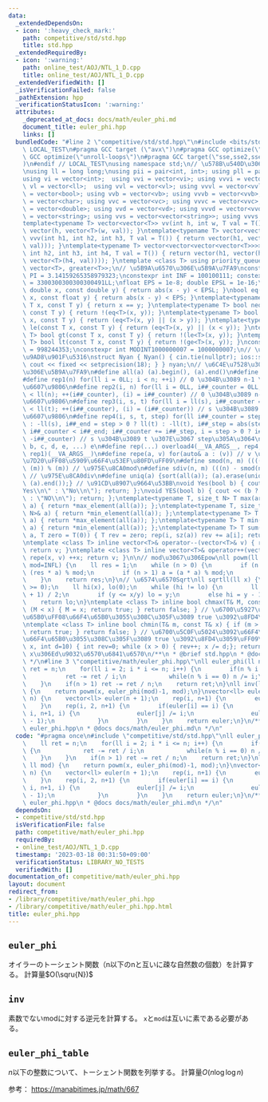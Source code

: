 ```yaml
---
data:
  _extendedDependsOn:
  - icon: ':heavy_check_mark:'
    path: competitive/std/std.hpp
    title: std.hpp
  _extendedRequiredBy:
  - icon: ':warning:'
    path: online_test/AOJ/NTL_1_D.cpp
    title: online_test/AOJ/NTL_1_D.cpp
  _extendedVerifiedWith: []
  _isVerificationFailed: false
  _pathExtension: hpp
  _verificationStatusIcon: ':warning:'
  attributes:
    _deprecated_at_docs: docs/math/euler_phi.md
    document_title: euler_phi.hpp
    links: []
  bundledCode: "#line 2 \"competitive/std/std.hpp\"\n#include <bits/stdc++.h>\n#ifndef\
    \ LOCAL_TEST\n#pragma GCC target (\"avx\")\n#pragma GCC optimize(\"O3\")\n#pragma\
    \ GCC optimize(\"unroll-loops\")\n#pragma GCC target(\"sse,sse2,sse3,ssse3,sse4,popcnt,abm,mmx,avx,tune=native\"\
    )\n#endif // LOCAL_TEST\nusing namespace std;\n// \u578B\u540D\u306E\u77ED\u7E2E\
    \nusing ll = long long;\nusing pii = pair<int, int>; using pll = pair<ll, ll>;\n\
    using vi = vector<int>;  using vvi = vector<vi>; using vvvi = vector<vvi>;\nusing\
    \ vl = vector<ll>;  using vvl = vector<vl>; using vvvl = vector<vvl>;\nusing vb\
    \ = vector<bool>; using vvb = vector<vb>; using vvvb = vector<vvb>;\nusing vc\
    \ = vector<char>; using vvc = vector<vc>; using vvvc = vector<vvc>;\nusing vd\
    \ = vector<double>; using vvd = vector<vd>; using vvvd = vector<vvd>;\nusing vs\
    \ = vector<string>; using vvs = vector<vector<string>>; using vvvs = vector<vector<vector<string>>>;\n\
    template<typename T> vector<vector<T>> vv(int h, int w, T val = T()) { return\
    \ vector(h, vector<T>(w, val)); }\ntemplate<typename T> vector<vector<vector<T>>>\
    \ vvv(int h1, int h2, int h3, T val = T()) { return vector(h1, vector(h2, vector<T>(h3,\
    \ val))); }\ntemplate<typename T> vector<vector<vector<vector<T>>>> vvvv(int h1,\
    \ int h2, int h3, int h4, T val = T()) { return vector(h1, vector(h2, vector(h3,\
    \ vector<T>(h4, val)))); }\ntemplate <class T> using priority_queue_min = priority_queue<T,\
    \ vector<T>, greater<T>>;\n// \u5B9A\u6570\u306E\u5B9A\u7FA9\nconstexpr double\
    \ PI = 3.14159265358979323;\nconstexpr int INF = 100100111; constexpr ll INFL\
    \ = 3300300300300300491LL;\nfloat EPS = 1e-8; double EPSL = 1e-16;\nbool eq(const\
    \ double x, const double y) { return abs(x - y) < EPSL; }\nbool eq(const float\
    \ x, const float y) { return abs(x - y) < EPS; }\ntemplate<typename T> bool eq(const\
    \ T x, const T y) { return x == y; }\ntemplate<typename T> bool neq(const T x,\
    \ const T y) { return !(eq<T>(x, y)); }\ntemplate<typename T> bool ge(const T\
    \ x, const T y) { return (eq<T>(x, y) || (x > y)); }\ntemplate<typename T> bool\
    \ le(const T x, const T y) { return (eq<T>(x, y) || (x < y)); }\ntemplate<typename\
    \ T> bool gt(const T x, const T y) { return !(le<T>(x, y)); }\ntemplate<typename\
    \ T> bool lt(const T x, const T y) { return !(ge<T>(x, y)); }\nconstexpr int MODINT998244353\
    \ = 998244353;\nconstexpr int MODINT1000000007 = 1000000007;\n// \u5165\u51FA\u529B\
    \u9AD8\u901F\u5316\nstruct Nyan { Nyan() { cin.tie(nullptr); ios::sync_with_stdio(false);\
    \ cout << fixed << setprecision(18); } } nyan;\n// \u6C4E\u7528\u30DE\u30AF\u30ED\
    \u306E\u5B9A\u7FA9\n#define all(a) (a).begin(), (a).end()\n#define sz(x) ((int)(x).size())\n\
    #define rep1(n) for(ll i = 0LL; i < n; ++i) // 0 \u304B\u3089 n-1 \u307E\u3067\
    \u6607\u9806\n#define rep2(i, n) for(ll i = 0LL, i##_counter = 0LL; i##_counter\
    \ < ll(n); ++(i##_counter), (i) = i##_counter) // 0 \u304B\u3089 n-1 \u307E\u3067\
    \u6607\u9806\n#define rep3(i, s, t) for(ll i = ll(s), i##_counter = ll(s); i##_counter\
    \ < ll(t); ++(i##_counter), (i) = (i##_counter)) // s \u304B\u3089 t \u307E\u3067\
    \u6607\u9806\n#define rep4(i, s, t, step) for(ll i##_counter = step > 0 ? ll(s)\
    \ : -ll(s), i##_end = step > 0 ? ll(t) : -ll(t), i##_step = abs(step), i = ll(s);\
    \ i##_counter < i##_end; i##_counter += i##_step, i = step > 0 ? i##_counter :\
    \ -i##_counter) // s \u304B\u3089 t \u307E\u3067 step\u305A\u3064\n#define overload4(a,\
    \ b, c, d, e, ...) e\n#define rep(...) overload4(__VA_ARGS__, rep4, rep3, rep2,\
    \ rep1)(__VA_ARGS__)\n#define repe(a, v) for(auto& a : (v)) // v \u306E\u5168\u8981\
    \u7D20\uFF08\u5909\u66F4\u53EF\u80FD\uFF09\n#define smod(n, m) ((((n) % (m)) +\
    \ (m)) % (m)) // \u975E\u8CA0mod\n#define sdiv(n, m) (((n) - smod(n, m)) / (m))\
    \ // \u975E\u8CA0div\n#define uniq(a) {sort(all(a)); (a).erase(unique(all(a)),\
    \ (a).end());} // \u91CD\u8907\u9664\u53BB\nvoid Yes(bool b) { cout << (b ? \"\
    Yes\\n\" : \"No\\n\"); return; };\nvoid YES(bool b) { cout << (b ? \"YES\\n\"\
    \ : \"NO\\n\"); return; };\ntemplate<typename T, size_t N> T max(array<T, N>&\
    \ a) { return *max_element(all(a)); };\ntemplate<typename T, size_t N> T min(array<T,\
    \ N>& a) { return *min_element(all(a)); };\ntemplate<typename T> T max(vector<T>&\
    \ a) { return *max_element(all(a)); };\ntemplate<typename T> T min(vector<T>&\
    \ a) { return *min_element(all(a)); };\ntemplate<typename T> T sum(vector<T>&\
    \ a, T zero = T(0)) { T rev = zero; rep(i, sz(a)) rev += a[i]; return rev; };\n\
    \ntemplate <class T> inline vector<T>& operator--(vector<T>& v) { repe(x, v) --x;\
    \ return v; }\ntemplate <class T> inline vector<T>& operator++(vector<T>& v) {\
    \ repe(x, v) ++x; return v; }\n\n// mod\u3067\u306Epow\nll powm(ll a, ll n, ll\
    \ mod=INFL) {\n    ll res = 1;\n    while (n > 0) {\n        if (n & 1) res =\
    \ (res * a) % mod;\n        if (n > 1) a = (a * a) % mod;\n        n >>= 1;\n\
    \    }\n    return res;\n}\n// \u6574\u6570Sqrt\nll sqrtll(ll x) {\n    assert(x\
    \ >= 0);\n    ll hi(x), lo(0);\n    while (hi != lo) {\n        ll y = (hi + lo\
    \ + 1) / 2;\n        if (y <= x/y) lo = y;\n        else hi = y - 1;\n    }\n\
    \    return lo;\n}\ntemplate <class T> inline bool chmax(T& M, const T& x) { if\
    \ (M < x) { M = x; return true; } return false; } // \u6700\u5927\u5024\u3092\u66F4\
    \u65B0\uFF08\u66F4\u65B0\u3055\u308C\u305F\u3089 true \u3092\u8FD4\u3059\uFF09\
    \ntemplate <class T> inline bool chmin(T& m, const T& x) { if (m > x) { m = x;\
    \ return true; } return false; } // \u6700\u5C0F\u5024\u3092\u66F4\u65B0\uFF08\
    \u66F4\u65B0\u3055\u308C\u305F\u3089 true \u3092\u8FD4\u3059\uFF09\nint digit(ll\
    \ x, int d=10) { int rev=0; while (x > 0) { rev++; x /= d;}; return rev; } //\
    \ x\u306Ed\u9032\u6570\u6841\u6570\n/**\n * @brief std.hpp\n * @docs docs/std/std.md\n\
    \ */\n#line 3 \"competitive/math/euler_phi.hpp\"\nll euler_phi(ll n) {\n    ll\
    \ ret = n;\n    for(ll i = 2; i * i <= n; i++) {\n        if(n % i == 0) {\n \
    \           ret -= ret / i;\n            while(n % i == 0) n /= i;\n        }\n\
    \    }\n    if(n > 1) ret -= ret / n;\n    return ret;\n}\nll inv(ll x, ll mod)\
    \ {\n    return powm(x, euler_phi(mod)-1, mod);\n}\nvector<ll> euler_phi_table(ll\
    \ n) {\n    vector<ll> euler(n + 1);\n    rep(i, n+1) {\n        euler[i] = i;\n\
    \    }\n    rep(i, 2, n+1) {\n        if(euler[i] == i) {\n            rep(j,\
    \ i, n+1, i) {\n                euler[j] /= i;\n                euler[j] *= (i\
    \ - 1);\n            }\n        }\n    }\n    return euler;\n}\n/**\n * @brief\
    \ euler_phi.hpp\n * @docs docs/math/euler_phi.md\n */\n"
  code: "#pragma once\n#include \"competitive/std/std.hpp\"\nll euler_phi(ll n) {\n\
    \    ll ret = n;\n    for(ll i = 2; i * i <= n; i++) {\n        if(n % i == 0)\
    \ {\n            ret -= ret / i;\n            while(n % i == 0) n /= i;\n    \
    \    }\n    }\n    if(n > 1) ret -= ret / n;\n    return ret;\n}\nll inv(ll x,\
    \ ll mod) {\n    return powm(x, euler_phi(mod)-1, mod);\n}\nvector<ll> euler_phi_table(ll\
    \ n) {\n    vector<ll> euler(n + 1);\n    rep(i, n+1) {\n        euler[i] = i;\n\
    \    }\n    rep(i, 2, n+1) {\n        if(euler[i] == i) {\n            rep(j,\
    \ i, n+1, i) {\n                euler[j] /= i;\n                euler[j] *= (i\
    \ - 1);\n            }\n        }\n    }\n    return euler;\n}\n/**\n * @brief\
    \ euler_phi.hpp\n * @docs docs/math/euler_phi.md\n */\n"
  dependsOn:
  - competitive/std/std.hpp
  isVerificationFile: false
  path: competitive/math/euler_phi.hpp
  requiredBy:
  - online_test/AOJ/NTL_1_D.cpp
  timestamp: '2023-03-18 00:31:50+09:00'
  verificationStatus: LIBRARY_NO_TESTS
  verifiedWith: []
documentation_of: competitive/math/euler_phi.hpp
layout: document
redirect_from:
- /library/competitive/math/euler_phi.hpp
- /library/competitive/math/euler_phi.hpp.html
title: euler_phi.hpp
---
```

## `euler_phi`

オイラーのトーシェント関数（n以下のnと互いに疎な自然数の個数）を計算する。
計算量$O(\sqru{N})$

## `inv`

素数でないmodに対する逆元を計算する。
`x`と`mod`は互いに素である必要がある。

## `euler_phi_table`

$n$以下の整数について、トーシェント関数を列挙する。
計算量$O(n\log \log n)$

参考：
https://manabitimes.jp/math/667
